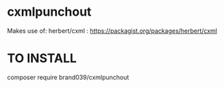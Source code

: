 # cxmlpunchout
Makes use of: herbert/cxml : https://packagist.org/packages/herbert/cxml

# TO INSTALL
composer require brand039/cxmlpunchout
